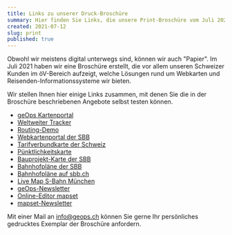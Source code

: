 ```yaml
---
title: Links zu unserer Druck-Broschüre
summary: Hier finden Sie Links, die unsere Print-Broschüre vom Juli 2021 ergänzen.
created: 2021-07-12
slug: print
published: true
---
```

Obwohl wir meistens digital unterwegs sind, können wir auch "Papier". Im Juli 2021 haben wir eine Broschüre erstellt, die vor allem unseren Schweizer Kunden im öV-Bereich aufzeigt, welche Lösungen rund um Webkarten und Reisenden-Informationssysteme wir bieten.

Wir stellen Ihnen hier einige Links zusammen, mit denen Sie die in der Broschüre beschriebenen Angebote selbst testen können.

* [geOps Kartenportal](https://mobility.portal.geops.io)
* [Weltweiter Tracker](https://tracker.geops.ch)
* [Routing-Demo](https://routing-demo.geops.io)
* [Webkartenportal der SBB](https://maps.trafimage.ch)
* [Tarifverbundkarte der Schweiz](https://maps2.trafimage.ch/ch.sbb.tarifverbundkarte.public)
* [Pünktlichkeitskarte](https://maps2.trafimage.ch/ch.sbb.netzkarte?layers=ch.sbb.puenktlichkeit-all)
* [Bauprojekt-Karte der SBB](https://company.sbb.ch/de/ueber-die-sbb/projekte/karte.html)
* [Bahnhofpläne der SBB](https://plans.trafimage.ch)
* [Bahnhofpläne auf sbb.ch](https://www.sbb.ch/de/bahnhof-services.html)
* [Live Map S-Bahn München](https://s-bahn-muenchen-live.de/)
* [geOps-Newsletter](https://geops.ch/newsletter)
* [Online-Editor mapset](https://mapset.ch)
* [mapset-Newsletter](https://geops.sh/mapset)

Mit einer Mail an [info@geops.ch](mailto:info@geops.ch) können Sie gerne Ihr persönliches gedrucktes Exemplar der Broschüre anfordern. 